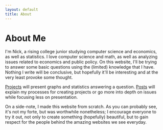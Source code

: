 ```yaml
---
layout: default
title: About
---
```

# About Me

I'm Nick, a rising college junior studying computer science and economics, as well as statistics. I love computer science and math, as well as analyzing issues related to economics and public policy. On this website, I'll be trying to answer some basic questions using the (limited) knowledge that I have. Nothing I write will be conclusive, but hopefully it'll be interesting and at the very least provoke some thought.

<a href="project-page.html">Projects</a> will present graphs and statistics answering a question. <a href="blog.html">Posts</a> will explain my processes for creating projects or go more into depth on issues while focusing less on presentation.

On a side-note, I made this website from scratch. As you can probably see, it's  not my forte, but was worthwhile nonetheless; I encourage everyone to try it out, not only to create something (hopefully) beautiful, but to gain respect for the people behind the amazing websites we see everyday.
